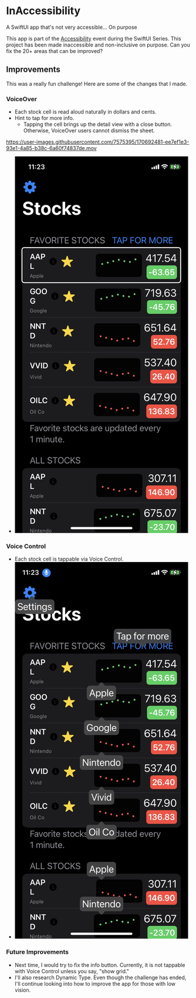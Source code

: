 # InAccessibility
A SwiftUI app that's not very accessible... On purpose

This app is part of the [Accessibility](https://www.swiftuiseries.com/accessibility) event during the SwiftUI Series. This project has been made inaccessible and non-inclusive on purpose. Can you fix the 20+ areas that can be improved?

## Improvements

This was a really fun challenge! Here are some of the changes that I made. 

### VoiceOver

- Each stock cell is read aloud naturally in dollars and cents.
- Hint to tap for more info.
  - Tapping the cell brings up the detail view with a close button. Otherwise, VoiceOver users cannot dismiss the sheet.


https://user-images.githubusercontent.com/7575395/170692481-ee7ef1e3-93e1-4a85-b38c-6a60f74837de.mov

- ![Voice over image](voiceover.PNG)

### Voice Control
- Each stock cell is tappable via Voice Control.
- ![Voice control image](voicecontrol.PNG)

### Future Improvements
- Next time, I would try to fix the info button. Currently, it is not tappable with Voice Control unless you say, "show grid."
- I'll also research Dynamic Type. Even though the challenge has ended, I'll continue looking into how to improve the app for those with low vision.




